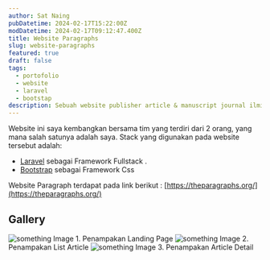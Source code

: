 ```yaml
---
author: Sat Naing
pubDatetime: 2024-02-17T15:22:00Z
modDatetime: 2024-02-17T09:12:47.400Z
title: Website Paragraphs
slug: website-paragraphs
featured: true
draft: false
tags:
  - portofolio
  - website
  - laravel
  - bootstap
description: Sebuah website publisher article & manuscript journal ilmiah.
---
```


Website ini saya kembangkan bersama tim yang terdiri dari 2 orang, yang mana salah satunya adalah saya.
Stack yang digunakan pada website tersebut adalah:

- [Laravel](https://laravel.com/) sebagai Framework Fullstack .
- [Bootstrap](https://getbootstrap.com/docs/4.6/getting-started/introduction/) sebagai Framework Css

Website Paragraph terdapat pada link berikut :
[https://theparagraphs.org/](https://theparagraphs.org/)

## Gallery

![something](@assets/images/screencapture-theparagraphs-org-public-2024-02-18-00_01_16.png)
Image 1. Penampakan Landing Page
![something](@assets/images/screencapture-theparagraphs-org-public-journal-communication-update-2024-02-18-00_03_18.png)
Image 2. Penampakan List Article
![something](@assets/images/paragraph-3.png)
Image 3. Penampakan Article Detail
